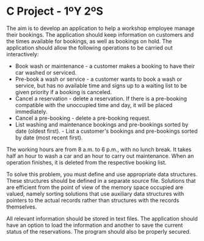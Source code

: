 # C Project - 1ºY 2ºS

The aim is to develop an application to help a workshop employee manage their bookings. The application should keep information on customers and the times available for bookings, as well as bookings on hold. The application should allow the following operations to be carried out interactively:

- Book wash or maintenance - a customer makes a booking to have their car washed or serviced.
 - Pre-book a wash or service - a customer wants to book a wash or service, but has no available time and signs up to a waiting list to be given priority if a booking is canceled. 
- Cancel a reservation - delete a reservation. If there is a pre-booking compatible with the unoccupied time and day, it will be placed immediately.
- Cancel a pre-booking - delete a pre-booking request. 
- List washing and maintenance bookings and pre-bookings sorted by date (oldest first). -
 List a customer's bookings and pre-bookings sorted by date (most recent first).

The working hours are from 8 a.m. to 6 p.m., with no lunch break. It takes half an hour to wash a car and an hour to carry out maintenance. When an operation finishes, it is deleted from the respective booking list.

To solve this problem, you must define and use appropriate data structures. These structures should be defined in a separate source file. Solutions that are efficient from the point of view of the memory space occupied are valued, namely sorting solutions that use auxiliary data structures with pointers to the actual records rather than structures with the records themselves.

All relevant information should be stored in text files. The application should have an option to load the information and another to save the current status of the reservations. The program should also be properly secured.
